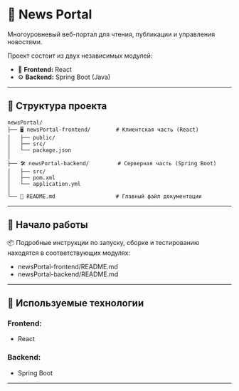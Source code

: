 # 📰 News Portal

Многоуровневый веб-портал для чтения, публикации и управления новостями.

Проект состоит из двух независимых модулей:

- 🎨 **Frontend:** React
- ⚙️ **Backend:** Spring Boot (Java)

---

## 📁 Структура проекта

```
newsPortal/
├── 🖥️ newsPortal-frontend/        # Клиентская часть (React)
│   ├── public/
│   ├── src/
│   └── package.json
│
├── 🛠️ newsPortal-backend/         # Серверная часть (Spring Boot)
│   ├── src/
│   ├── pom.xml
│   └── application.yml
│
└── 📄 README.md                   # Главный файл документации
```

---

## 🚀 Начало работы

📦 Подробные инструкции по запуску, сборке и тестированию находятся в соответствующих модулях:

- newsPortal-frontend/README.md
- newsPortal-backend/README.md

---

## 🧰 Используемые технологии

### Frontend:

- React

### Backend:

- Spring Boot

---
